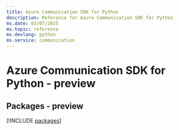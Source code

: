 ```yaml
---
title: Azure Communication SDK for Python
description: Reference for Azure Communication SDK for Python
ms.date: 03/07/2025
ms.topic: reference
ms.devlang: python
ms.service: communication
---
```

# Azure Communication SDK for Python - preview
## Packages - preview
[!INCLUDE [packages](communication-index.md)]